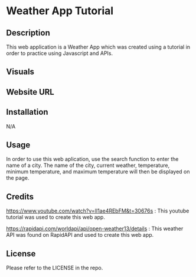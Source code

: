 # Weather App Tutorial 

## Description

This web application is a Weather App which was created using a tutorial in order to practice using Javascript and APIs.

## Visuals



## Website URL



## Installation

N/A

## Usage

In order to use this web aplication, use the search function to enter the name of a city. The name of the city, current weather, temperature, minimum temperature, and maximum temperature will then be displayed on the page. 

## Credits

https://www.youtube.com/watch?v=lI1ae4REbFM&t=30676s : This youtube tutorial was used to create this web app.

https://rapidapi.com/worldapi/api/open-weather13/details : This weather API was found on RapidAPI and used to create this web app. 

## License

Please refer to the LICENSE in the repo.
